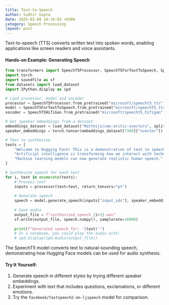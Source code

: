 ```yaml
---
title: Text-to-Speech
author: Sudhir Gupta
date: 2025-03-09 18:10:03 +0300
category: Speech Processing
layout: post
---
```

Text-to-speech (TTS) converts written text into spoken words, enabling applications like screen readers and voice assistants.

#### Hands-on Example: Generating Speech

```python
from transformers import SpeechT5Processor, SpeechT5ForTextToSpeech, SpeechT5HifiGan
import torch
import soundfile as sf
from datasets import load_dataset
import IPython.display as ipd

# Load processor, model and vocoder
processor = SpeechT5Processor.from_pretrained("microsoft/speecht5_tts")
model = SpeechT5ForTextToSpeech.from_pretrained("microsoft/speecht5_tts")
vocoder = SpeechT5HifiGan.from_pretrained("microsoft/speecht5_hifigan")

# Get speaker embeddings from a dataset
embeddings_dataset = load_dataset("Matthijs/cmu-arctic-xvectors", split="validation")
speaker_embeddings = torch.tensor(embeddings_dataset[7306]["xvector"]).unsqueeze(0)

# Text to synthesize
texts = [
    "Welcome to Hugging Face! This is a demonstration of text to speech synthesis.",
    "Artificial intelligence is transforming how we interact with technology.",
    "Machine learning models can now generate realistic human speech."
]

# Synthesize speech for each text
for i, text in enumerate(texts):
    # Process text
    inputs = processor(text=text, return_tensors="pt")
    
    # Generate speech
    speech = model.generate_speech(inputs["input_ids"], speaker_embeddings, vocoder=vocoder)
    
    # Save audio
    output_file = f"synthesized_speech_{i+1}.wav"
    sf.write(output_file, speech.numpy(), samplerate=16000)
    
    print(f"Generated speech for: '{text}'")
    # In a notebook, you could play the audio with:
    # ipd.display(ipd.Audio(output_file))
```

The SpeechT5 model converts text to natural-sounding speech, demonstrating how Hugging Face models can be used for audio synthesis.

#### Try It Yourself:
1. Generate speech in different styles by trying different speaker embeddings.
2. Experiment with text that includes questions, exclamations, or different emotions.
3. Try the `facebook/fastspeech2-en-ljspeech` model for comparison.
